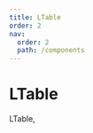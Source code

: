 ```yaml
---
title: LTable
order: 2
nav:
  order: 2
  path: /components
---
```


# LTable

LTable,

 <code src='./demos/Demo1.tsx' background="#f5f5f5">
 <code src='./demos/Demo2.tsx' background="#f5f5f5">
